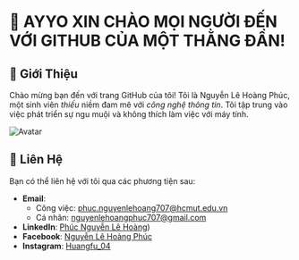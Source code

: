 # 👋 AYYO XIN CHÀO MỌI NGƯỜI ĐẾN VỚI GITHUB CỦA MỘT THẰNG ĐẦN!

## 📝 Giới Thiệu
Chào mừng bạn đến với trang GitHub của tôi! Tôi là Nguyễn Lê Hoàng Phúc, một sinh viên *thiếu* niềm đam mê với *công nghệ thông tin*. Tôi tập trung vào việc phát triển sự ngu muội và không thích làm việc với máy tính.

![Avatar](https://example.com/avatar.png) <!-- Thay URL bằng đường dẫn đến hình ảnh của bạn -->

## 💬 Liên Hệ
Bạn có thể liên hệ với tôi qua các phương tiện sau:

- **Email**:
  + Công việc: [phuc.nguyenlehoang707@hcmut.edu.vn](mailto:phuc.nguyenlehoang707@hcmut.edu.vn) 
  + Cá nhân: [nguyenlehoangphuc707@gmail.com](mailto:nguyenlehoangphuc707@gmail.com)
- **LinkedIn**: [Phúc Nguyễn Lê Hoàng](https://www.linkedin.com/in/ph%C3%BAc-ho%C3%A0ng-423885327/))
- **Facebook**: [Nguyễn Lê Hoàng Phúc](https://www.facebook.com/profile.php?id=100036869183564)
- **Instagram**: [Huangfu_04](https://www.instagram.com/huangfu_04/)
